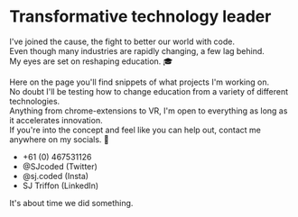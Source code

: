 # Transformative technology leader
I've joined the cause, the fight to better our world with code. </br>
Even though many industries are rapidly changing, a few lag behind. </br>
My eyes are set on reshaping education. 🎓

Here on the page you'll find snippets of what projects I'm working on. </br>
No doubt I'll be testing how to change education from a variety of different technologies. </br> 
Anything from chrome-extensions to VR, I'm open to everything as long as it accelerates innovation. </br>
If you're into the concept and feel like you can help out, contact me anywhere on my socials. 📨

- +61 (0) 467531126 </br>
- @SJcoded (Twitter) </br>
- @sj.coded (Insta) </br>
- SJ Triffon (LinkedIn) 


It's about time we did something.
